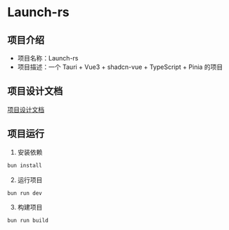 # Launch-rs

## 项目介绍

- 项目名称：Launch-rs
- 项目描述：一个 Tauri + Vue3 + shadcn-vue + TypeScript + Pinia 的项目

## 项目设计文档

[项目设计文档](./docs/design.md)

## 项目运行

1. 安装依赖

```bash
bun install
```

2. 运行项目

```bash
bun run dev
```

3. 构建项目

```bash
bun run build
``` 
